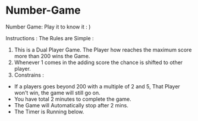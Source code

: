 # Number-Game
Number Game: Play it to know it : )

Instructions :
The Rules are Simple :
1. This is a Dual Player Game. The Player how reaches the maximum score more than 200 wins the Game.
2. Whenever 1 comes in the adding score the chance is shifted to other player.
3. Constrains :
* If a players goes beyond 200 with a multiple of 2 and 5, That Player won't win, the game will still go on.
* You have total 2 minutes to complete the game.  
* The Game will Automatically stop after 2 mins. 
* The Timer is Running below.
